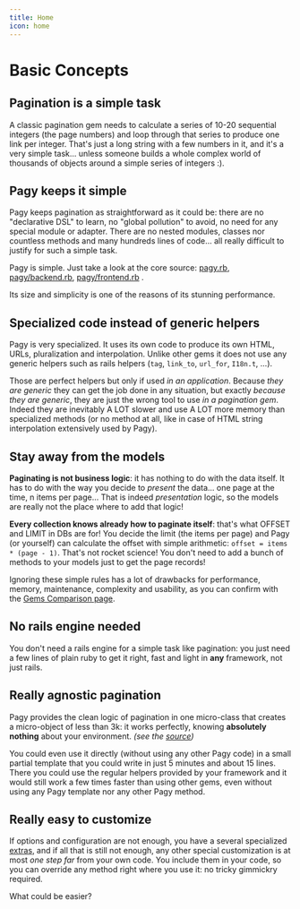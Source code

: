 ```yaml
---
title: Home
icon: home
---
```

# Basic Concepts

## Pagination is a simple task

A classic pagination gem needs to calculate a series of 10-20 sequential integers (the page numbers) and loop through that series to produce one link per integer. That's just a long string with a few numbers in it, and it's a very simple task... unless someone builds a whole complex world of thousands of objects around a simple series of integers :).

## Pagy keeps it simple

Pagy keeps pagination as straightforward as it could be: there are no "declarative DSL" to learn, no "global pollution" to avoid, no need for any special module or adapter. There are no nested modules, classes nor countless methods and many hundreds lines of code... all really difficult to justify for such a simple task.

Pagy is simple. Just take a look at the core source: [pagy.rb](https://github.com/ddnexus/pagy/blob/master/lib/pagy.rb), [pagy/backend.rb](https://github.com/ddnexus/pagy/blob/master/lib/pagy/backend.rb), [pagy/frontend.rb](https://github.com/ddnexus/pagy/blob/master/lib/pagy/frontend.rb) .

 Its size and simplicity is one of the reasons of its stunning performance.

## Specialized code instead of generic helpers

Pagy is very specialized. It uses its own code to produce its own HTML, URLs, pluralization and interpolation. Unlike other gems it does not use any generic helpers such as rails helpers (`tag`, `link_to`, `url_for`, `I18n.t`, ...).

Those are perfect helpers but only if used _in an application_.  Because _they are generic_ they can get the job done in any situation, but exactly _because they are generic_, they are just the wrong tool to use _in a pagination gem_. Indeed they are inevitably A LOT slower and use A LOT more memory than specialized methods (or no method at all, like in case of HTML string interpolation extensively used by Pagy).

## Stay away from the models

**Paginating is not business logic**: it has nothing to do with the data itself. It has to do with the way you decide to _present_ the data... one page at the time, n items per page... That is indeed _presentation_ logic, so the models are really not the place where to add that logic!

**Every collection knows already how to paginate itself**: that's what OFFSET and LIMIT in DBs are for! You decide the limit (the items per page) and Pagy (or yourself) can calculate the offset with simple arithmetic: `offset = items * (page - 1)`. That's not rocket science! You don't need to add a bunch of methods to your models just to get the page records!

Ignoring these simple rules has a lot of drawbacks for performance, memory, maintenance, complexity and usability, as you can confirm with the [Gems Comparison page](http://ddnexus.github.io/pagination-comparison).

## No rails engine needed

You don't need a rails engine for a simple task like pagination: you just need a few lines of plain ruby to get it right, fast and light in **any** framework, not just rails.

## Really agnostic pagination

Pagy provides the clean logic of pagination in one micro-class that creates a micro-object of less than 3k: it works perfectly, knowing **absolutely nothing** about your environment. _(see the [source](https://github.com/ddnexus/pagy/blob/master/lib/pagy.rb))_

You could even use it directly (without using any other Pagy code) in a small partial template that you could write in just 5 minutes and about 15 lines. There you could use the regular helpers provided by your framework and it would still work a few times faster than using other gems, even without using any Pagy template nor any other Pagy method.

## Really easy to customize

If options and configuration are not enough, you have a several specialized [extras](/categories/extras), and if all that is still not enough, any other special customization is at most _one step far_ from your own code. You include them in your code, so you can override any method right where you use it: no tricky gimmickry required.

What could be easier?
